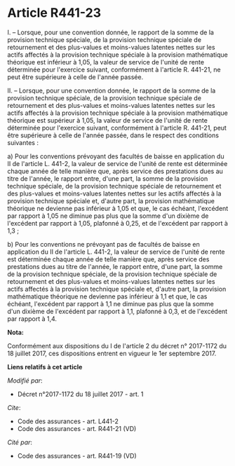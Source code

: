 # Article R441-23

I. – Lorsque, pour une convention donnée, le rapport de la somme de la provision technique spéciale, de la provision
technique spéciale de retournement et des plus-values et moins-values latentes nettes sur les actifs affectés à la provision
technique spéciale à la provision mathématique théorique est inférieur à 1,05, la valeur de service de l'unité de rente
déterminée pour l'exercice suivant, conformément à l'article R. 441-21, ne peut être supérieure à celle de l'année passée. 

II. – Lorsque, pour une convention donnée, le rapport de la somme de la provision technique spéciale, de la provision
technique spéciale de retournement et des plus-values et moins-values latentes nettes sur les actifs affectés à la provision
technique spéciale à la provision mathématique théorique est supérieur à 1,05, la valeur de service de l'unité de rente
déterminée pour l'exercice suivant, conformément à l'article R. 441-21, peut être supérieure à celle de l'année passée, dans
le respect des conditions suivantes : 

a) Pour les conventions prévoyant des facultés de baisse en application du II de l'article L. 441-2, la valeur de service de
l'unité de rente est déterminée chaque année de telle manière que, après service des prestations dues au titre de l'année, le
rapport entre, d'une part, la somme de la provision technique spéciale, de la provision technique spéciale de retournement et
des plus-values et moins-values latentes nettes sur les actifs affectés à la provision technique spéciale et, d'autre part,
la provision mathématique théorique ne devienne pas inférieur à 1,05 et que, le cas échéant, l'excédent par rapport à 1,05 ne
diminue pas plus que la somme d'un dixième de l'excédent par rapport à 1,05, plafonné à 0,25, et de l'excédent par rapport à
1,3 ; 

b) Pour les conventions ne prévoyant pas de facultés de baisse en application du II de l'article L. 441-2, la valeur de
service de l'unité de rente est déterminée chaque année de telle manière que, après service des prestations dues au titre de
l'année, le rapport entre, d'une part, la somme de la provision technique spéciale, de la provision technique spéciale de
retournement et des plus-values et moins-values latentes nettes sur les actifs affectés à la provision technique spéciale et,
d'autre part, la provision mathématique théorique ne devienne pas inférieur à 1,1 et que, le cas échéant, l'excédent par
rapport à 1,1 ne diminue pas plus que la somme d'un dixième de l'excédent par rapport à 1,1, plafonné à 0,3, et de l'excédent
par rapport à 1,4.

**Nota:**

Conformément aux dispositions du I de l'article 2 du décret n° 2017-1172 du 18 juillet 2017, ces dispositions entrent en
vigueur le 1er septembre 2017.

**Liens relatifs à cet article**

_Modifié par_:

  - Décret n°2017-1172 du 18 juillet 2017 - art. 1

_Cite_:

  - Code des assurances - art. L441-2
  - Code des assurances - art. R441-21 (VD)

_Cité par_:

  - Code des assurances - art. R441-19 (VD)
